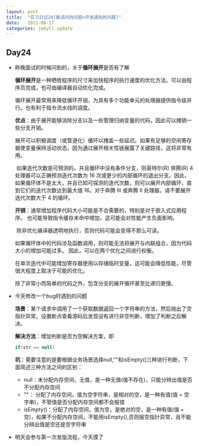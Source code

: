 ```yaml
---
layout: post
title:  "实习日记24(面试问的问题+开发遇到的问题)"
date:   2021-08-17
categories: jekyll update
---
```


## Day24

- 昨晚面试的时候问到的，关于**循环展开**是否有了解

  **循环展开**是一种牺牲程序的尺寸来加快程序的执行速度的优化方法。可以由程序员完成，也可由编译器自动优化完成。

  循环展开最常用来降低循环开销，为具有多个功能单元的处理器提供指令级并行。也有利于指令流水线的调度。

  **优点**：由于展开能够消除分支以及一些管理归纳变量的代码，因此可以摊销一些分支开销。

  ​			展开可以积极调度（或管道化）循环以掩盖一些延迟。如果有足够的空闲寄存器使变量保持活动状态，因为通过展开相关性链展露了关键路径，这将非常有用。

  ​			如果迭代次数是可预测的，并且循环中没有条件分支，则英特尔(R) 奔腾(R) 4 处理器可以正确预测迭代次数为 16 次或更少的内部循环的退出分支。因此，如果循环体不是太大，并且已知可探测的迭代次数，则可以展开内部循环，直到它们的迭代次数达到最大值 16。对于奔腾 III 或奔腾 II 处理器，请不要展开迭代次数大于 4 的循环。

  **开销**：通常增加程序代码大小可能是不合需要的，特别是对于嵌入式应用程序。 也可能导致指令缓存未命中增加，这可能会对性能产生负面影响。

  ​			除非优化编译器透明地执行，否则代码可能会变得不那么可读。

  ​			如果循环体中的代码涉及函数调用，则可能无法将展开与内联组合，因为代码大小的增加可能过多。 因此，可以在两个优化之间进行权衡。

  ​			在单次迭代中可能增加寄存器使用以存储临时变量，这可能会降低性能，尽管很大程度上取决于可能的优化。

  ​			除了非常小而简单的代码之外，包含分支的展开循环甚至比递归更慢。

- 今天修改一个bug时遇到的问题

  **场景**：某个请求中调用了一个获取数据返回一个字符串的方法，然后抛出了空指针异常，设置断点查看源码后发现没有进行非空判断，增加了判断之后解决。

  **解决方法**：增加判断是否为空解决方案，即

  ```java
  if(str == null)
  ```

  **坑**：需要注意的是要根据业务场景选择null,""和isEmpty()三种进行判断，下面简述三种方法之间的区别：

  - null：未分配内存空间，无值，是一种无值(值不存在)，只能分辨出值是否不分配内存空间
  - ""： 分配了内存空间，值为空字符串，是相对的空，是一种有值(值 = 空字串)，不管值是否分配内存空间都不会报错
  - isEmpty()：分配了内存空间，值为空，是绝对的空，是一种有值(值 = 空)，如果不分配内存空间，不能用isEmpty(),否则报空指针异常，且不能分辨出值是空还是空字符串

- 明天会参与第一次发版流程，今天摸了